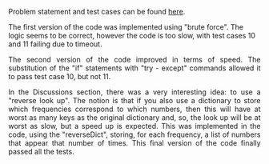 Problem statement and test cases can be found [here](https://www.hackerrank.com/challenges/frequency-queries/problem?h_l=interview&playlist_slugs%5B%5D=interview-preparation-kit&playlist_slugs%5B%5D=dictionaries-hashmaps).


</p>The first version of the code was implemented using "brute force". The logic seems to be correct, however the code is  too slow, with test cases 10 and 11 failing due to timeout.</p>

<p align="justify">The second version of the code improved in terms of speed. The substitution of the "if" statements with "try - except" commands allowed it to pass test case 10, but not 11.</p>

<p align="justify">In the Discussions section, there was a very interesting idea: to use a "reverse look up". The notion is that if you also use a dictionary to store which frequencies correspond to which numbers, then this will have at worst as many keys as the original dictionary and, so, the look up will be at worst as slow, but a speed up is expected. This was implemented in the code, using the "reverseDict", storing, for each frequency, a list of numbers that appear that number of times. This final version of the code finally passed all the tests.</p>
